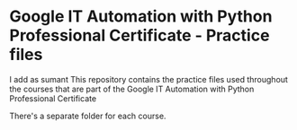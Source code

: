 # Google IT Automation with Python Professional Certificate - Practice files
I add as sumant
This repository contains the practice files used throughout the courses that are
part of the Google IT Automation with Python Professional Certificate

There's a separate folder for each course.

